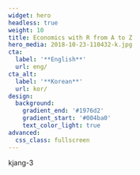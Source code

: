 ```yaml
---
widget: hero
headless: true
weight: 10
title: Economics with R from A to Z
hero_media: 2018-10-23-110432-k.jpg
cta:
  label: '**English**'
  url: eng/
cta_alt:
  label: '**Korean**'
  url: kor/
design:
  background:
    gradient_end: '#1976d2'
    gradient_start: '#004ba0'
    text_color_light: true
advanced:
  css_class: fullscreen
---
```


kjang-3

